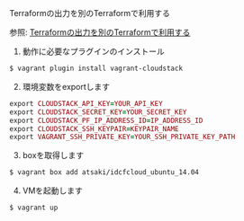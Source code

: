 Terraformの出力を別のTerraformで利用する

参照: [Terraformの出力を別のTerraformで利用する](http://qiita.com/atsaki/items/d4678c1d62093fef47ec)

1. 動作に必要なプラグインのインストール

```bash
$ vagrant plugin install vagrant-cloudstack
```

2. 環境変数をexportします


```ruby
export CLOUDSTACK_API_KEY=YOUR_API_KEY
export CLOUDSTACK_SECRET_KEY=YOUR_SECRET_KEY
export CLOUDSTACK_PF_IP_ADDRESS_ID=IP_ADDRESS_ID
export CLOUDSTACK_SSH_KEYPAIR=KEYPAIR_NAME
export VAGRANT_SSH_PRIVATE_KEY=YOUR_SSH_PRIVATE_KEY_PATH
```

3. boxを取得します

```bash
$ vagrant box add atsaki/idcfcloud_ubuntu_14.04
```

4. VMを起動します


```bash
$ vagrant up
```
